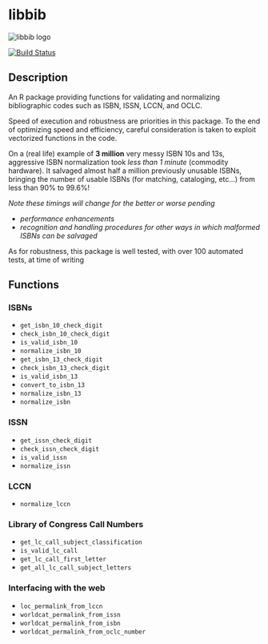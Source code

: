 libbib
===

![libbib logo](http://statethatiamin.com/media/libbibsmall.png)

[![Build Status](http://travis-ci.org/NYPL/libbib.svg?branch=master)](https://travis-ci.org/NYPL/libbib)

## Description
An R package providing functions for validating and normalizing
bibliographic codes such as ISBN, ISSN, LCCN, and OCLC.

Speed of execution and robustness are priorities in this package.
To the end of optimizing speed and efficiency, careful consideration
is taken to exploit vectorized functions in the code.

On a (real life) example of **3 million** very messy ISBN 10s and 13s,
aggressive ISBN normalization took  _less than 1 minute_ (commodity hardware).
It salvaged almost half a million previously unusable ISBNs, bringing
the number of usable ISBNs (for matching, cataloging, etc...) from
less than 90% to 99.6%!

_Note these timings will change for the better or worse pending_
  - _performance enhancements_
  - _recognition and handling procedures for other ways in which
   malformed ISBNs can be salvaged_


As for robustness, this package is well tested, with over 100
automated tests, at time of writing

## Functions

### ISBNs
- `get_isbn_10_check_digit`
- `check_isbn_10_check_digit`
- `is_valid_isbn_10`
- `normalize_isbn_10`
- `get_isbn_13_check_digit`
- `check_isbn_13_check_digit`
- `is_valid_isbn_13`
- `convert_to_isbn_13`
- `normalize_isbn_13`
- `normalize_isbn`

### ISSN
- `get_issn_check_digit`
- `check_issn_check_digit`
- `is_valid_issn`
- `normalize_issn`

### LCCN
- `normalize_lccn`

### Library of Congress Call Numbers
- `get_lc_call_subject_classification`
- `is_valid_lc_call`
- `get_lc_call_first_letter`
- `get_all_lc_call_subject_letters`

### Interfacing with the web
- `loc_permalink_from_lccn`
- `worldcat_permalink_from_issn`
- `worldcat_permalink_from_isbn`
- `worldcat_permalink_from_oclc_number`


